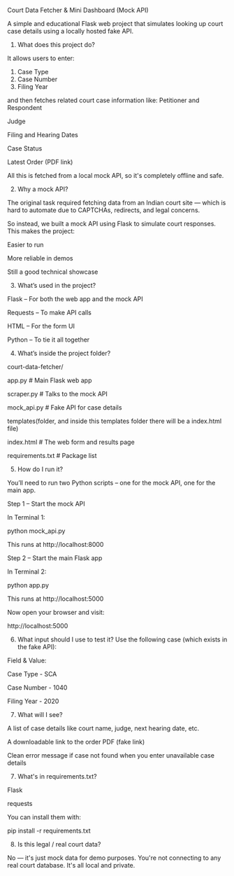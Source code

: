 Court Data Fetcher & Mini Dashboard (Mock API)

A simple and educational Flask web project that simulates looking up court case details using a locally hosted fake API.

1. What does this project do?

It allows users to enter:
1. Case Type
2. Case Number
3. Filing Year

and then fetches related court case information like:
Petitioner and Respondent

Judge

Filing and Hearing Dates

Case Status

Latest Order (PDF link)

All this is fetched from a local mock API, so it's completely offline and safe.

2. Why a mock API?

The original task required fetching data from an Indian court site — which is hard to automate due to CAPTCHAs, redirects, and legal concerns.

So instead, we built a mock API using Flask to simulate court responses. This makes the project:

 Easier to run
 
 More reliable in demos
 
 Still a good technical showcase

3. What’s used in the project?

Flask – For both the web app and the mock API

Requests – To make API calls

HTML – For the form UI

Python – To tie it all together


4. What’s inside the project folder?

court-data-fetcher/

app.py # Main Flask web app

scraper.py # Talks to the mock API

mock_api.py # Fake API for case details

templates(folder, and inside this templates folder there will be a index.html file)

index.html # The web form and results page
 
requirements.txt # Package list



5. How do I run it?

You’ll need to run two Python scripts – one for the mock API, one for the main app.

Step 1 – Start the mock API

In Terminal 1:

python mock_api.py

This runs at http://localhost:8000

Step 2 – Start the main Flask app

In Terminal 2:

python app.py

This runs at http://localhost:5000

Now open your browser and visit:

http://localhost:5000

6. What input should I use to test it?
Use the following case (which exists in the fake API):

Field & Value:

Case Type - SCA

Case Number - 1040

Filing Year - 2020

7. What will I see?
   
A list of case details like court name, judge, next hearing date, etc.

A downloadable link to the order PDF (fake link)

Clean error message if case not found when you enter unavailable case details

7. What's in requirements.txt?

Flask

requests

You can install them with:

pip install -r requirements.txt

8. Is this legal / real court data?

No — it's just mock data for demo purposes.
You're not connecting to any real court database. It's all local and private.

